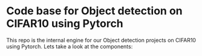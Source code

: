 # Code base for Object detection on CIFAR10 using Pytorch

This repo is the internal engine for our Object detection projects on CIFAR10 using Pytorch. Lets take a look at the components:

##

